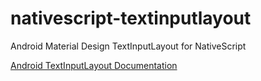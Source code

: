 # nativescript-textinputlayout
Android Material Design TextInputLayout for NativeScript

[Android TextInputLayout Documentation](http://developer.android.com/reference/android/support/design/widget/TextInputLayout.html)

